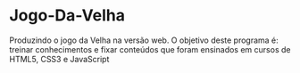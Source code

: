 # Jogo-Da-Velha
Produzindo o jogo da Velha na versão web. O objetivo deste programa é: treinar conhecimentos e fixar conteúdos que foram ensinados em cursos de HTML5, CSS3 e JavaScript
